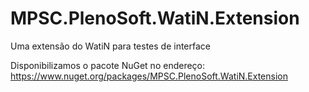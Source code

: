 # MPSC.PlenoSoft.WatiN.Extension
Uma extensão do WatiN para testes de interface

Disponibilizamos o pacote NuGet no endereço:
https://www.nuget.org/packages/MPSC.PlenoSoft.WatiN.Extension
